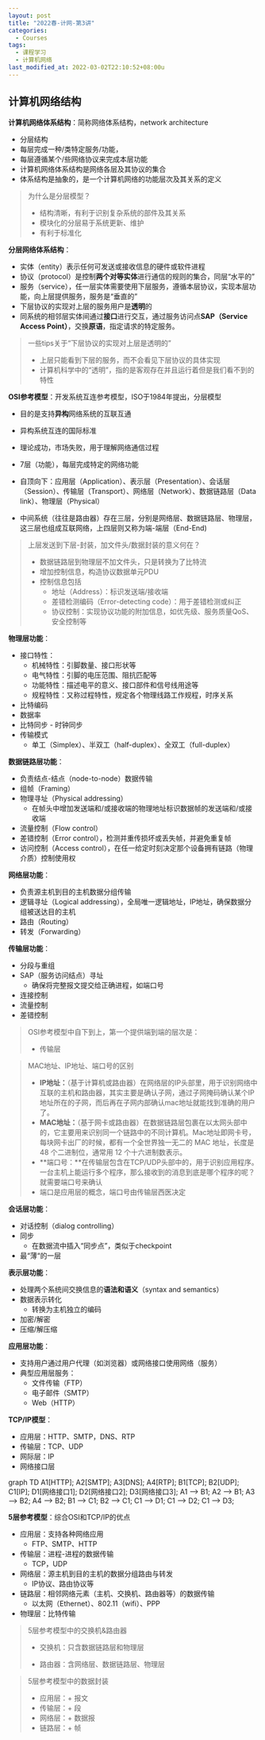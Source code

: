 ```yaml
---
layout: post
title: "2022春-计网-第3讲"
categories: 
  - Courses
tags:
  - 课程学习
  - 计算机网络
last_modified_at: 2022-03-02T22:10:52+08:00u
---
```


## 计算机网络结构

**计算机网络体系结构**：简称网络体系结构，network architecture

- 分层结构
- 每层完成一种/类特定服务/功能，
- 每层遵循某个/些网络协议来完成本层功能
- 计算机网络体系结构是网络各层及其协议的集合
- 体系结构是抽象的，是一个计算机网络的功能层次及其关系的定义

> 为什么是分层模型？
>
> - 结构清晰，有利于识别复杂系统的部件及其关系
> - 模块化的分层易于系统更新、维护
> - 有利于标准化 

**分层网络体系结构**：

- 实体（entity）表示任何可发送或接收信息的硬件或软件进程
- 协议（protocol）是控制**两个对等实体**进行通信的规则的集合，同层“水平的”
- 服务（service），任一层实体需要使用下层服务，遵循本层协议，实现本层功能，向上层提供服务，服务是“垂直的”
- 下层协议的实现对上层的服务用户是**透明**的
- 同系统的相邻层实体间通过**接口**进行交互，通过服务访问点**SAP（Service Access Point）**，交换**原语**，指定请求的特定服务。

> 一些tips关于“下层协议的实现对上层是透明的”
>
> - 上层只能看到下层的服务，而不会看见下层协议的具体实现
> - 计算机科学中的“透明”，指的是客观存在并且运行着但是我们看不到的特性

**OSI参考模型**：开发系统互连参考模型，ISO于1984年提出，分层模型

- 目的是支持**异构**网络系统的互联互通
- 异构系统互连的国际标准
- 理论成功，市场失败，用于理解网络通信过程
- 7层（功能），每层完成特定的网络功能
- 自顶向下：应用层（Application）、表示层（Presentation）、会话层（Session）、传输层（Transport）、网络层（Network）、数据链路层（Data link）、物理层（Physical）

- 中间系统（往往是路由器）存在三层，分别是网络层、数据链路层、物理层，这三层也组成互联网络，上四层则又称为端-端层（End-End)

> 上层发送到下层-封装，加文件头/数据封装的意义何在？
>
> - 数据链路层到物理层不加文件头，只是转换为了比特流
> - 增加控制信息，构造协议数据单元PDU
> - 控制信息包括
>   - 地址（Address）：标识发送端/接收端
>   - 差错检测编码（Error-detecting code）：用于差错检测或纠正
>   - 协议控制：实现协议功能的附加信息，如优先级、服务质量QoS、安全控制等

**物理层功能**：

- 接口特性：
  - 机械特性：引脚数量、接口形状等
  - 电气特性：引脚的电压范围、阻抗匹配等
  - 功能特性：描述电平的意义、接口部件和信号线用途等
  - 规程特性：又称过程特性，规定各个物理线路工作规程，时序关系
- 比特编码
- 数据率
- 比特同步 - 时钟同步
- 传输模式
  - 单工（Simplex）、半双工（half-duplex）、全双工（full-duplex）

**数据链路层功能**：

- 负责结点-结点（node-to-node）数据传输
- 组帧（Framing）
- 物理寻址（Physical addressing）
  - 在帧头中增加发送端和/或接收端的物理地址标识数据帧的发送端和/或接收端
- 流量控制（Flow control）
- 差错控制（Error control），检测并重传损坏或丢失帧，并避免重复帧
- 访问控制（Access control），在任一给定时刻决定那个设备拥有链路（物理介质）控制使用权

**网络层功能**：

- 负责源主机到目的主机数据分组传输
- 逻辑寻址（Logical addressing），全局唯一逻辑地址，IP地址，确保数据分组被送达目的主机
- 路由（Routing）
- 转发（Forwarding）

**传输层功能**：

- 分段与重组
- SAP（服务访问结点）寻址
  - 确保将完整报文提交给正确进程，如端口号
- 连接控制
- 流量控制
- 差错控制

> OSI参考模型中自下到上，第一个提供端到端的层次是：
>
> - 传输层

> MAC地址、IP地址、端口号的区别
>
> - **IP地址：**（基于计算机或路由器）在网络层的IP头部里，用于识别网络中互联的主机和路由器，其实主要是确认子网，通过子网掩码确认某个IP地址所在的子网，而后再在子网内部确认mac地址就能找到准确的用户了。
> - **MAC地址：**（基于网卡或路由器）在数据链路层包裹在以太网头部中的，它主要用来识别同一个链路中的不同计算机。Mac地址即网卡号，每块网卡出厂的时候，都有一个全世界独一无二的 MAC 地址，长度是 48 个二进制位，通常用 12 个十六进制数表示。
> - **端口号：**在传输层包含在TCP/UDP头部中的，用于识别应用程序。一台主机上能运行多个程序，那么接收到的消息到底是哪个程序的呢？就需要端口号来确认
> - 端口是应用层的概念，端口号由传输层西医决定

**会话层功能**：

- 对话控制（dialog controlling）
- 同步
  - 在数据流中插入“同步点”，类似于checkpoint
- 最“薄“的一层

**表示层功能**：

- 处理两个系统间交换信息的**语法和语义**（syntax and semantics）
- 数据表示转化
  - 转换为主机独立的编码
- 加密/解密
- 压缩/解压缩

**应用层功能**：

- 支持用户通过用户代理（如浏览器）或网络接口使用网络（服务）
- 典型应用层服务：
  - 文件传输（FTP）
  - 电子邮件（SMTP）
  - Web（HTTP）

**TCP/IP模型**：

- 应用层：HTTP、SMTP，DNS、RTP
- 传输层：TCP、UDP
- 网际层：IP
- 网络接口层

<div class="mermaid">
graph TD
A1[HTTP];
A2[SMTP];
A3[DNS];
A4[RTP];
B1[TCP];
B2[UDP];
C1[IP];
D1[网络接口1];
D2[网络接口2];
D3[网络接口3];
A1 --> B1;
A2 --> B1;
A3 --> B2;
A4 --> B2;
B1 --> C1;
B2 --> C1;
C1 --> D1;
C1 --> D2;
C1 --> D3;
</div>






**5层参考模型**：综合OSI和TCP/IP的优点

- 应用层：支持各种网络应用
  - FTP、SMTP、HTTP
- 传输层：进程-进程的数据传输
  - TCP，UDP
- 网络层：源主机到目的主机的数据分组路由与转发
  - IP协议、路由协议等
- 链路层：相邻网络元素（主机、交换机、路由器等）的数据传输
  - 以太网（Ethernet）、802.11（wifi）、PPP
- 物理层：比特传输

> 5层参考模型中的交换机&路由器
>
> - 交换机：只含数据链路层和物理层
>
> - 路由器：含网络层、数据链路层、物理层

> 5层参考模型中的数据封装
>
> - 应用层：+ 报文
> - 传输层：+ 段
> - 网络层：+ 数据报
> - 链路层：+ 帧

